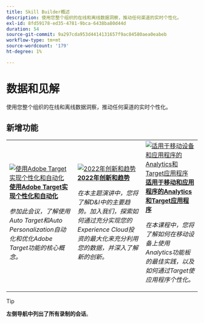```yaml
---
title: Skill Builder概述
description: 使用您整个组织的在线和离线数据洞察，推动任何渠道的实时个性化。
exl-id: 8fd59178-ed35-4781-9bca-6438ba80d44d
duration: 54
source-git-commit: 9a297cda953d4414131657f9ac84580aea0eabeb
workflow-type: tm+mt
source-wordcount: '179'
ht-degree: 1%

---
```


# 数据和见解

使用您整个组织的在线和离线数据洞察，推动任何渠道的实时个性化。

## 新增功能

<table>
<tr>
  <td>
    <a href="https://experienceleague.adobe.com/docs/events/skill-builder-recordings/data-and-insights/2022/personalize.html?lang=zh-Hans">
      <img alt="使用Adobe Target实现个性化和自动化" src="https://video.tv.adobe.com/v/3457388?format=jpeg&captions=chi_hans" />
    </a>
     <div>
      <a href="https://experienceleague.adobe.com/docs/events/skill-builder-recordings/data-and-insights/2022/personalize.html?lang=zh-Hans">
        <strong>使用Adobe Target实现个性化和自动化</strong>
      </a>
    </div>
    <p>
    <em>参加此会议，了解使用Auto Target和Auto Personalization自动化和优化Adobe Target功能的核心概念。</em>
    <p>
  </td>
  <td>
    <a href="https://experienceleague.adobe.com/docs/events/skill-builder-recordings/data-and-insights/2022/innovations.html?lang=zh-Hans">
      <img alt="2022年创新和趋势" src="https://video.tv.adobe.com/v/343818?format=jpeg" />
    </a>
     <div>
      <a href="https://experienceleague.adobe.com/docs/events/skill-builder-recordings/data-and-insights/2022/innovations.html?lang=zh-Hans">
        <strong>2022年创新和趋势</strong>
      </a>
    </div>
    <p>
    <em>在本主题演讲中，您将了解D&amp;I中的主要趋势。加入我们，探索如何通过充分实现您的Experience Cloud投资的最大化来充分利用您的数据，并深入了解新的创新。</em>
    <p>
  </td>  
  <td>
    <a href="https://experienceleague.adobe.com/docs/events/skill-builder-recordings/data-and-insights/2022/mobile-and-apps.html?lang=zh-Hans">
      <img alt="适用于移动设备和应用程序的Analytics和Target应用程序" src="https://video.tv.adobe.com/v/343819?format=jpeg" />
    </a>
     <div>
      <a href="https://experienceleague.adobe.com/docs/events/skill-builder-recordings/data-and-insights/2022/mobile-and-apps.html?lang=zh-Hans">
        <strong>适用于移动和应用程序的Analytics和Target应用程序</strong>
      </a>
    </div>
    <p>
    <em>在本课程中，您将了解如何在移动设备上使用Analytics功能板的最佳实践，以及如何通过Target使应用程序个性化。</em>
    <p>
  </td>
</tr>
</table>

>[!TIP]
>
>**左侧导航中列出了所有录制的会话**。
